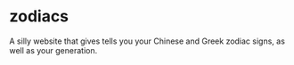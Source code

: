 # zodiacs
A silly website that gives tells you your Chinese and Greek zodiac signs, as well as your generation.
